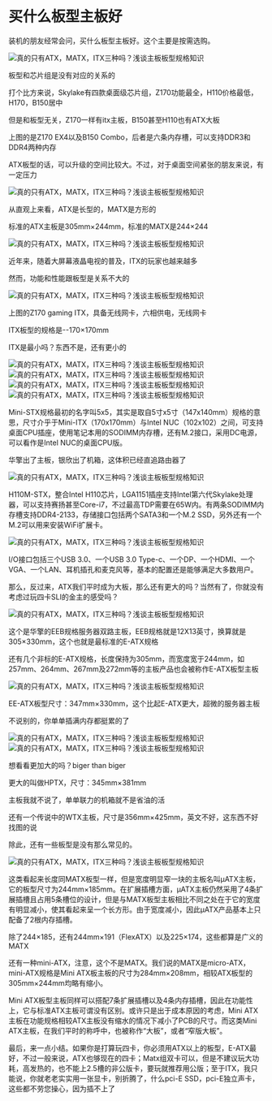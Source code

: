 # 买什么板型主板好

装机的朋友经常会问，买什么板型主板好。这个主要是按需选购。


![真的只有ATX，MATX，ITX三种吗？浅谈主板板型规格知识](https://bbswater-fd.zol-img.com.cn/t_s800x5000/g5/M00/0F/03/ChMkJ1dGkkyITniDAAXb7mSPPb8AAR6UwPk3F4ABdwG986.jpg)

板型和芯片组是没有对应的关系的

打个比方来说，Skylake有四款桌面级芯片组，Z170功能最全，H110价格最低，H170，B150居中

但是和板型无关，Z170一样有itx主板，B150甚至H110也有ATX大板

上图的是Z170 EX4以及B150 Combo，后者是六条内存槽，可以支持DDR3和DDR4两种内存

ATX板型的话，可以升级的空间比较大。不过，对于桌面空间紧张的朋友来说，有一定压力


![真的只有ATX，MATX，ITX三种吗？浅谈主板板型规格知识](https://bbswater-fd.zol-img.com.cn/t_s800x5000/g5/M00/0F/03/ChMkJldGkk2IO2IxAAVbYvA8qOkAAR6UwPsehkABVt6001.jpg)

从直观上来看，ATX是长型的，MATX是方形的

标准的ATX主板是305mm×244mm，标准的MATX是244×244


![真的只有ATX，MATX，ITX三种吗？浅谈主板板型规格知识](https://bbswater-fd.zol-img.com.cn/t_s800x5000/g5/M00/0F/03/ChMkJldGkk6IYAMyAAZw_-SX7uQAAR6UwPyGgIABnEX402.jpg)

近年来，随着大屏幕液晶电视的普及，ITX的玩家也越来越多

然而，功能和性能跟板型是关系不大的


![真的只有ATX，MATX，ITX三种吗？浅谈主板板型规格知识](https://bbswater-fd.zol-img.com.cn/t_s800x5000/g5/M00/0F/03/ChMkJldGkk-IQL-SAAWtaCabEzwAAR6VAAAAAAABa2A098.jpg)

上图的Z170 gaming ITX，具备无线网卡，六相供电，无线网卡

ITX板型的规格是--170×170mm

ITX是最小吗？东西不是，还有更小的


![真的只有ATX，MATX，ITX三种吗？浅谈主板板型规格知识](https://bbswater-fd.zol-img.com.cn/t_s800x5000/g5/M00/0F/03/ChMkJ1dGklCIB9H6AAMBMOP9liUAAR6VAAFrYAAAwFI627.jpg)
![真的只有ATX，MATX，ITX三种吗？浅谈主板板型规格知识](https://bbswater-fd.zol-img.com.cn/t_s800x5000/g5/M00/0F/03/ChMkJldGklGIPLEmAANfq1ycBz0AAR6VAAIrsgAA1_D055.jpg)
![真的只有ATX，MATX，ITX三种吗？浅谈主板板型规格知识](https://bbswater-fd.zol-img.com.cn/t_s800x5000/g5/M00/0F/03/ChMkJ1dGklKITXy5AAKXvE0cA9wAAR6VAAOqwUAApfU450.jpg)
![真的只有ATX，MATX，ITX三种吗？浅谈主板板型规格知识](https://bbswater-fd.zol-img.com.cn/t_s800x5000/g5/M00/0F/03/ChMkJ1dGklKIVc29AABr1AWZWlkAAR6VAATi5oAAGvs574.jpg)

Mini-STX规格最初的名字叫5x5，其实是取自5寸x5寸（147x140mm）规格的意思，尺寸介乎于Mini-ITX（170x170mm）与Intel NUC（102x102）之间，可支持桌面CPU插座，使用笔记本用的SODIMM内存槽，还有M.2接口，采用DC电源，可以看作是Intel NUC的桌面CPU版。

华擎出了主板，银欣出了机箱，这体积已经直追路由器了


![真的只有ATX，MATX，ITX三种吗？浅谈主板板型规格知识](https://bbswater-fd.zol-img.com.cn/t_s800x5000/g5/M00/0F/03/ChMkJ1dGklOICclaAADF8DITZqEAAR6VAAUhccAAMYI443.jpg)

H110M-STX，整合Intel H110芯片，LGA1151插座支持Intel第六代Skylake处理器，可以支持赛扬甚至Core-i7，不过最高TDP需要在65W内。有两条SODIMM内存槽支持DDR4-2133，存储接口包括两个SATA3和一个M.2 SSD，另外还有一个M.2可以用来安装WiFi扩展卡。


![真的只有ATX，MATX，ITX三种吗？浅谈主板板型规格知识](https://bbswater-fd.zol-img.com.cn/t_s800x5000/g5/M00/0F/03/ChMkJldGklSIeFH_AAD4McisIMoAAR6VAAWGcoAAPhJ542.jpg)

I/O接口包括三个USB 3.0、一个USB 3.0 Type-c、一个DP、一个HDMI、一个VGA、一个LAN、耳机插孔和麦克风等，基本的配置还是能够满足大多数用户。

那么，反过来，ATX我们平时成为大板，那么还有更大的吗？当然有了，你就没有考虑过玩四卡SLI的金主的感受吗？


![真的只有ATX，MATX，ITX三种吗？浅谈主板板型规格知识](https://bbswater-fd.zol-img.com.cn/t_s800x5000/g5/M00/0F/03/ChMkJldGklWIC1goAAYzV7mP46gAAR6VAAa3JsABjNv487.jpg)

这个是华擎的EEB规格服务器双路主板，EEB规格就是12X13英寸，换算就是305×330mm，这个也就是最标准的E-ATX规格

还有几个非标的E-ATX规格，长度保持为305mm，而宽度宽于244mm，如257mm、264mm、267mm及272mm等的主板产品也会被称作E-ATX板型主板


![真的只有ATX，MATX，ITX三种吗？浅谈主板板型规格知识](https://bbswater-fd.zol-img.com.cn/t_s800x5000/g5/M00/0F/03/ChMkJ1dGklWIGJrrAAKZT5k4Q3kAAR6VAAkNdMAApln665.jpg)

EE-ATX板型尺寸：347mm×330mm，这个比起E-ATX更大，超微的服务器主板

不说别的，你单单插满内存都挺累的了


![真的只有ATX，MATX，ITX三种吗？浅谈主板板型规格知识](https://bbswater-fd.zol-img.com.cn/t_s800x5000/g5/M00/0F/03/ChMkJ1dGklaIGFBeAAPSy0ugZVQAAR6VAAqm0oAA9Lj790.jpg)
![真的只有ATX，MATX，ITX三种吗？浅谈主板板型规格知识](https://bbswater-fd.zol-img.com.cn/t_s800x5000/g5/M00/0F/03/ChMkJldGkleIZnt2AAJJnW7nEyEAAR6VAAxycoAAkm1539.jpg)

想看看更加大的吗？biger than biger

更大的叫做HPTX，尺寸：345mm×381mm

主板我就不说了，单单联力的机箱就不是省油的活

还有一个传说中的WTX主板，尺寸是356mm×425mm，英文不好，这东西不好找图的说

除此，还有一些板型是没有那么常见的。


![真的只有ATX，MATX，ITX三种吗？浅谈主板板型规格知识](https://bbswater-fd.zol-img.com.cn/t_s800x5000/g5/M00/0F/03/ChMkJ1dGkliILx4xAAIenOFRASYAAR6VAA3T-AAAh60079.jpg)

这类看起来长度同MATX板型一样，但是宽度明显窄一块的主板名叫μATX主板，它的板型尺寸为244mm×185mm。在扩展插槽方面，μATX主板仍然采用了4条扩展插槽且占用5条槽位的设计，但是与MATX板型主板相比不同之处在于它的宽度有明显减小，使其看起来呈一个长方形。由于宽度减小，因此μATX产品基本上只配备了2根内存插槽。

除了244×185，还有244mm×191（FlexATX）以及225×174，这些都算是广义的MATX

还有一种mini-ATX，注意，这个不是MATX。我们说的MATX是micro-ATX，mini-ATX规格是Mini ATX板主板的尺寸为284mm×208mm，相较ATX板型的305mm×244mm均略有缩小。

  Mini ATX板型主板同样可以搭配7条扩展插槽以及4条内存插槽，因此在功能性上，它与标准ATX主板可谓没有区别。或许只是出于成本原因的考虑，Mini ATX主板在功能规格相较ATX主板没有缩水的情况下减小了PCB的尺寸。而这类Mini ATX主板，在我们平时的称呼中，也被称作“大板”，或者“窄版大板”。
  
最后，来一点小结。如果你是打算玩四卡，你必须用ATX以上的板型，E-ATX最好，不过一般来说，ATX也够现在的四卡；Matx组双卡可以，但是不建议玩大功耗，高发热的，也不能上2.5槽的非公版卡，要玩就推荐用公版；至于ITX，我只能说，你就老老实实用一张显卡，别折腾了，什么pci-E SSD，pci-E独立声卡，这些都不劳您操心，因为插不上了